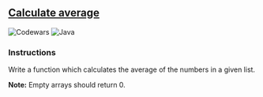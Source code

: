 ## [Calculate average](https://www.codewars.com/kata/57a2013acf1fa5bfc4000921/train/java)

![Codewars](https://img.shields.io/badge/Codewars-B1361E?style=for-the-badge&logo=codewars&logoColor=grey)
![Java](https://img.shields.io/badge/java-%23ED8B00.svg?style=for-the-badge&logo=java&logoColor=white)

### Instructions
Write a function which calculates the average of the numbers in a given list.

**Note:** Empty arrays should return 0.